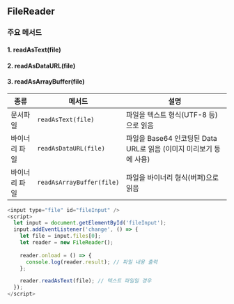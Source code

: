 ## FileReader
### 주요 메서드

#### 1. readAsText(file)
#### 2. readAsDataURL(file)
#### 3. readAsArrayBuffer(file)
|종류 |메서드                               | 설명                                              |
|-|-------------------------------- | ----------------------------------------------- |
|문서파일|`readAsText(file)`                | 파일을 텍스트 형식(UTF-8 등)으로 읽음                      |
|바이너리 파일|`readAsDataURL(file)`             | 파일을 Base64 인코딩된 Data URL로 읽음 (이미지 미리보기 등에 사용) |
|바이너리 파일|`readAsArrayBuffer(file)`         | 파일을 바이너리 형식(버퍼)으로 읽음      
```js
<input type="file" id="fileInput" />
<script>
  let input = document.getElementById('fileInput');
  input.addEventListener('change', () => {
    let file = input.files[0];
    let reader = new FileReader();
    
    reader.onload = () => {
      console.log(reader.result); // 파일 내용 출력
    };

    reader.readAsText(file); // 텍스트 파일일 경우
  });
</script>
```